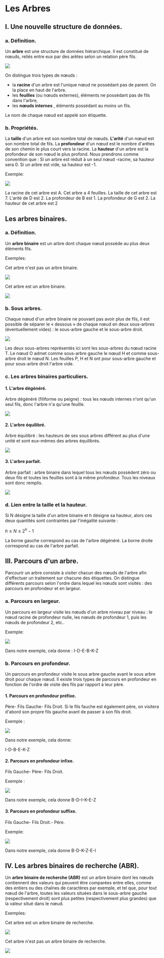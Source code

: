 # Les Arbres

## I. Une nouvelle structure de données. 

### a. Définition. 

Un **arbre** est une structure de données hiérarchique.
Il est constitué de nœuds, reliés entre eux par des arêtes selon un relation père fils.  

![](/Arbres/IMG/pere-fils.jpg)

On distingue trois types de nœuds :

- la **racine** d'un arbre est l'unique nœud ne possédant pas de parent. On la place en haut de l'arbre. 
- les **feuilles** (ou nœuds externes), éléments ne possédant pas de fils dans l'arbre,
- les **nœuds internes** , éléments possédant au moins un fils. 

Le nom de chaque nœud est appelé son étiquette. 

### b. Propriétés. 

La **taille**  d'un arbre est son nombre total de nœuds. 
**L'arité** d'un nœud est son nombre total de fils. 
La **profondeur** d'un nœud est le nombre d'arêtes de son chemin le plus court vers la racine. 
La **hauteur** d'un arbre est la profondeur de son nœud le plus profond. 
Nous prendrons comme convention que :
Si un arbre est réduit à un seul nœud -racine, sa hauteur sera 0. 
Si un arbre est vide, sa hauteur est -1.

Exemple: 

![](/Arbres/IMG/arbre_binaire.jpg)

La racine de cet arbre est A. 
Cet arbre a 4 feuilles. 
La taille de cet arbre est 7. 
L'arité de D est 2. 
La profondeur de B est 1. 
La profondeur de G est 2. 
La hauteur de cet arbre est 2

## Les arbres binaires.

### a. Définition. 

Un **arbre binaire**  est un arbre dont chaque nœud possède au plus deux éléments fils. 

Exemples: 

Cet arbre n'est pas un arbre binaire. 

![](/Arbres/IMG/arbre_non_binaure.jpg)



Cet arbre est un arbre binaire. 

![](/Arbres/IMG/arbre_binaire.jpg)

### b. Sous arbres. 

Chaque nœud d'un arbre binaire ne pouvant pas avoir plus de fils, il est possible de séparer le « dessous » de chaque nœud en deux sous-arbres (éventuellement vides) : le sous-arbre gauche et le sous-arbre droit. 

![](/Arbres/IMG/sous_arbre.jpg)

Les deux sous-arbres représentés ici sont les sous-arbres du nœud racine T. 
Le nœud O admet comme sous-arbre gauche le nœud H et comme sous-arbre droit le nœud N. 
Les feuilles P, H et N ont pour sous-arbre gauche et pour sous-arbre droit l'arbre vide. 

### c. Les arbres binaires particuliers. 

#### 1. L'arbre dégénéré. 

Arbre dégénéré (filiforme ou peigne) : tous les nœuds internes n'ont qu'un seul fils, donc l'arbre n'a qu'une feuille.

![](/Arbres/IMG/peigne.jpg)

#### 2. L'arbre équilibré. 

Arbre équilibré : les hauteurs de ses sous arbres différent au plus d'une unité et sont eux-mêmes des arbres équilibrés.

![](/Arbres/IMG/arbre_équilibré.jpg)

#### 3. L'arbre parfait. 

Arbre parfait : arbre binaire dans lequel tous les nœuds possèdent zéro ou deux fils et toutes les feuilles sont à la même profondeur. 
Tous les niveaux sont donc remplis. 

![](/Arbres/IMG/arbre_parfait.jpg)

### d. Lien entre la taille et la hauteur. 

Si N désigne la taille d'un arbre binaire et h désigne sa hauteur, alors ces deux quantités sont contraintes par l'inégalité suivante :

$h \leq N \leq 2^h-1$


La borne gauche correspond au cas de l'arbre dégénéré. 
La borne droite correspond au cas de l'arbre parfait. 

## III. Parcours d'un arbre. 

Parcourir un arbre consiste à visiter chacun des nœuds de l'arbre afin d'effectuer un traitement sur chacune des étiquettes.
On distingue différents parcours selon l'ordre dans lequel les nœuds sont visités : des parcours en profondeur et en largeur. 

### a. Parcours en largeur. 

Un parcours en largeur visite les nœuds d'un arbre niveau par niveau : le nœud racine de profondeur nulle, les nœuds de profondeur 1, puis les nœuds de profondeur 2, etc..

Exemple: 

![](/Arbres/IMG/parcours.jpg)

Dans notre exemple, cela donne :
I-D-E-B-K-Z

### b. Parcours en profondeur. 

Un parcours en profondeur visite le sous arbre gauche avant le sous arbre droit pour chaque nœud. 
Il existe trois types de parcours en profondeur en fonction de l'ordre de visite des fils par rapport à leur père. 

#### 1. Parcours en profondeur préfixe. 

Père- Fils Gauche- Fils Droit. 
Si le fils fauche est également père, on visitera d'abord son propre fils gauche avant de passer à son fils droit. 

Exemple :

![](/Arbres/IMG/parcours.jpg)

Dans notre exemple, cela donne:

 I-D-B-E-K-Z

#### 2. Parcours en profondeur infixe. 

 Fils Gauche- Père- Fils Droit. 

Exemple :

![](/Arbres/IMG/parcours.jpg)

Dans notre exemple, cela donne B-D-I-K-E-Z

#### 3. Parcours en profondeur suffixe. 

 Fils Gauche- Fils Droit.- Pére. 

Exemple: 

![](/Arbres/IMG/parcours.jpg)

Dans notre exemple, cela donne B-D-K-Z-E-I

## IV. Les arbres binaires de recherche (ABR). 

Un **arbre binaire de recherche (ABR)** est un arbre binaire dont les nœuds contiennent des valeurs qui peuvent être comparées entre elles, comme des entiers ou des chaînes de caractères par exemple, et tel que, pour tout nœud de l'arbre, toutes les valeurs situées dans le sous-arbre gauche (respectivement droit) sont plus petites (respectivement plus grandes) que la valeur situé dans le nœud. 

Exemples:

Cet arbre est un arbre binaire de recherche. 

![](/Arbres/IMG/abr.jpg)

Cet arbre n'est pas un arbre binaire de recherche. 

![](/Arbres/IMG/non_abr.jpg)
